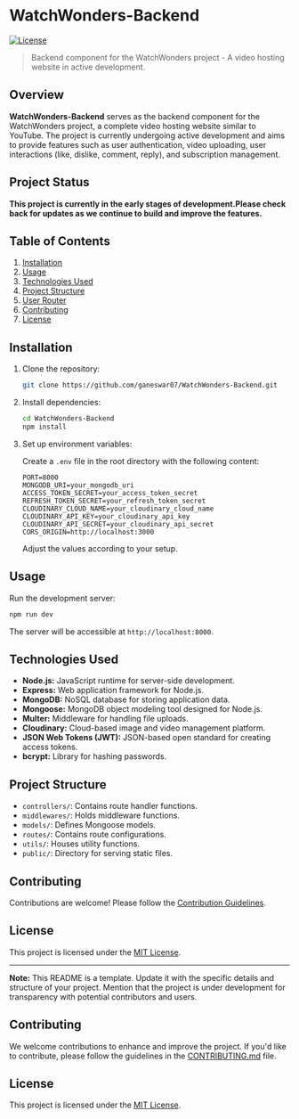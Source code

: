 

# WatchWonders-Backend

[![License](https://img.shields.io/badge/license-MIT-blue.svg)](LICENSE.md)

> Backend component for the WatchWonders project - A video hosting website in active development.



## Overview

**WatchWonders-Backend** serves as the backend component for the WatchWonders project, a complete video hosting website similar to YouTube. The project is currently undergoing active development and aims to provide features such as user authentication, video uploading, user interactions (like, dislike, comment, reply), and subscription management.

## Project Status

**This project is currently in the early stages of development.Please check back for updates as we continue to build and improve the features.**

## Table of Contents

1. [Installation](#installation)
2. [Usage](#usage)
3. [Technologies Used](#technologies-used)
4. [Project Structure](#project-structure)
5. [User Router](#user-router)
6. [Contributing](#contributing)
7. [License](#license)

## Installation

1. Clone the repository:

   ```bash
   git clone https://github.com/ganeswar07/WatchWonders-Backend.git
   ```

2. Install dependencies:

   ```bash
   cd WatchWonders-Backend
   npm install
   ```

3. Set up environment variables:

   Create a `.env` file in the root directory with the following content:

   ```env
   PORT=8000
   MONGODB_URI=your_mongodb_uri
   ACCESS_TOKEN_SECRET=your_access_token_secret
   REFRESH_TOKEN_SECRET=your_refresh_token_secret
   CLOUDINARY_CLOUD_NAME=your_cloudinary_cloud_name
   CLOUDINARY_API_KEY=your_cloudinary_api_key
   CLOUDINARY_API_SECRET=your_cloudinary_api_secret
   CORS_ORIGIN=http://localhost:3000
   ```

   Adjust the values according to your setup.

## Usage

Run the development server:

```bash
npm run dev
```

The server will be accessible at `http://localhost:8000`.

## Technologies Used

- **Node.js:** JavaScript runtime for server-side development.
- **Express:** Web application framework for Node.js.
- **MongoDB:** NoSQL database for storing application data.
- **Mongoose:** MongoDB object modeling tool designed for Node.js.
- **Multer:** Middleware for handling file uploads.
- **Cloudinary:** Cloud-based image and video management platform.
- **JSON Web Tokens (JWT):** JSON-based open standard for creating access tokens.
- **bcrypt:** Library for hashing passwords.


## Project Structure

- `controllers/`: Contains route handler functions.
- `middlewares/`: Holds middleware functions.
- `models/`: Defines Mongoose models.
- `routes/`: Contains route configurations.
- `utils/`: Houses utility functions.
- `public/`: Directory for serving static files.

## Contributing

Contributions are welcome! Please follow the [Contribution Guidelines](CONTRIBUTING.md).

## License

This project is licensed under the [MIT License](LICENSE).

---

**Note:** This README is a template. Update it with the specific details and structure of your project. Mention that the project is under development for transparency with potential contributors and users.
## Contributing

We welcome contributions to enhance and improve the project. If you'd like to contribute, please follow the guidelines in the [CONTRIBUTING.md](CONTRIBUTING.md) file.

## License

This project is licensed under the [MIT License](LICENSE.md).



